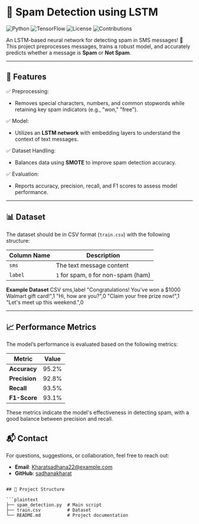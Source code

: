 # 📧 Spam Detection using LSTM

![Python](https://img.shields.io/badge/Python-3.8%2B-blue?logo=python)
![TensorFlow](https://img.shields.io/badge/TensorFlow-2.x-orange?logo=tensorflow)
![License](https://img.shields.io/badge/License-MIT-green)
![Contributions](https://img.shields.io/badge/Contributions-Welcome-brightgreen)

An LSTM-based neural network for detecting spam in SMS messages! 🚀 This project preprocesses messages, trains a robust model, and accurately predicts whether a message is **Spam** or **Not Spam**.

---

## 🎯 Features

✅ Preprocessing:
- Removes special characters, numbers, and common stopwords while retaining key spam indicators (e.g., "won," "free").

✅ Model:
- Utilizes an **LSTM network** with embedding layers to understand the context of text messages.

✅ Dataset Handling:
- Balances data using **SMOTE** to improve spam detection accuracy.

✅ Evaluation:
- Reports accuracy, precision, recall, and F1 scores to assess model performance.

---

## 📊 Dataset

The dataset should be in CSV format (`train.csv`) with the following structure:

| Column Name | Description                                      |
|-------------|--------------------------------------------------|
| `sms`       | The text message content                         |
| `label`     | `1` for spam, `0` for non-spam (ham)             |

 **Example Dataset**
CSV
sms,label
"Congratulations! You've won a $1000 Walmart gift card!",1
"Hi, how are you?",0
"Claim your free prize now!",1
"Let's meet up this weekend.",0

---

## 📈 Performance Metrics

The model’s performance is evaluated based on the following metrics:

| Metric       | Value  |
|--------------|--------|
| **Accuracy** | 95.2%  |
| **Precision**| 92.8%  |
| **Recall**   | 93.5%  |
| **F1-Score** | 93.1%  |

These metrics indicate the model's effectiveness in detecting spam, with a good balance between precision and recall.
## 📬 Contact

For questions, suggestions, or collaboration, feel free to reach out:

- **Email**: Kharatsadhana22@example.com
- **GitHub**: [sadhanakharat](https://github.com/sadhanakharat)







```

## 📂 Project Structure

```plaintext
├── spam_detection.py  # Main script
├── train.csv          # Dataset
└── README.md          # Project documentation



